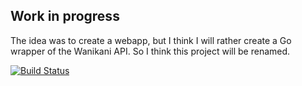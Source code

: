 ## Work in progress
The idea was to create a webapp, but I think I will rather create a Go wrapper of the Wanikani API. So I think this project will be renamed.

[![Build Status](https://travis-ci.org/alebaffa/wanikani-webapp.svg?branch=master)](https://travis-ci.org/alebaffa/wanikani-webapp)
